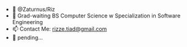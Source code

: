 - 👋 @Zaturnus/Riz
- 🌱 Grad-waiting BS Computer Science w Specialization in Software Engineering
- 📫 Contact Me: rizze.tiad@gmail.com
- 💼 pending...

<!---
Zaturnus/Zaturnus is a ✨ special ✨ repository because its `README.md` (this file) appears on your GitHub profile.
You can click the Preview link to take a look at your changes.
--->
